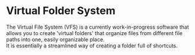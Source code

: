 # Virtual Folder System  
The Virtual File System (VFS) is a currently work-in-progress software that allows you to create 'virtual folders' that organize files from different file paths into one, easily organizable place.  
It is essentially a streamlined way of creating a folder full of shortcuts.
